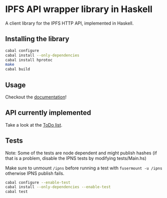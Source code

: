 # IPFS API wrapper library in Haskell

A client library for the IPFS HTTP API, implemented in Haskell.

## Installing the library

```zsh
cabal configure
cabal install --only-dependencies
cabal install hprotoc
make
cabal build
```

## Usage

Checkout the [documentation](https://ipfs.io/ipfs/QmV3RcdnACJSDadzouvifqE6y2RGwxFCvNYfe1cuJB745r/)!

## API currently implemented

Take a look at the [ToDo list](TODO.md).

## Tests

Note: Some of the tests are node dependent and might publish hashes (if that is a problem, disable the IPNS tests by modifying tests/Main.hs)

Make sure to unmount `/ipns` before running a test with `fusermount -u /ipns` otherwise IPNS publish fails.

```zsh
cabal configure --enable-test
cabal install --only-dependencies --enable-test
cabal test
```
